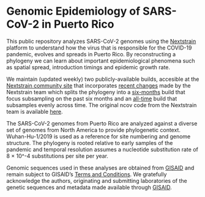 # Genomic Epidemiology of SARS-CoV-2 in Puerto Rico
This public repository analyzes SARS-CoV-2 genomes using the [Nextstrain](https://nextstrain.org/) platform to understand how the virus that is responsible for the COVID-19 pandemic, evolves and spreads in Puerto Rico. By reconstructing a phylogeny we can learn about important epidemiological phenomena such as spatial spread, introduction timings and epidemic growth rate.

We maintain (updated weekly) two publicly-available builds, accesible at the [Nextstrain community site](https://nextstrain.org/community/arodzh-sudo/ncov-puertorico/) that incorporates [recent changes](https://github.com/nextstrain/ncov/pull/910) made by the Nextstrain team which splits the phylogeny into a [six-months](https://nextstrain.org/community/arodzh-sudo/ncov-puertorico/Puerto-Rico/six-months/?f_country=Puerto%20Rico&m=div) build that focus subsampling on the past six months and an [all-time](https://nextstrain.org/community/arodzh-sudo/ncov-puertorico/Puerto-Rico/all-time/?f_country=Puerto%20Rico) build that subsamples evenly across time. The original ncov code from the Nextstrain team is available [here](https://github.com/nextstrain/ncov).

The SARS-CoV-2 genomes from Puerto Rico are analyzed against a diverse set of genomes from North America to provide phylogenetic context. Wuhan-Hu-1/2019 is used as a reference for site numbering and genome structure. The phylogeny is rooted relative to early samples of the pandemic and temporal resolution assumes a nucleotide substitution rate of 8 × 10^-4 substitutions per site per year.

Genomic sequences used in these analyses are obtained from [GISAID](https://gisaid.org) and remain subject to GISAID’s [Terms and Conditions](https://www.gisaid.org/registration/terms-of-use/). We gratefully acknowledge the authors, originating and submitting laboratories of the genetic sequences and metadata made available through [GISAID](https://gisaid.org).
